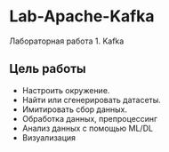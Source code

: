 # Lab-Apache-Kafka
Лабораторная работа 1. Kafka

## Цель работы 
- Настроить окружение.
- Найти или сгенерировать датасеты.
- Имитировать сбор данных.
- Обработка данных, препроцессинг
- Анализ данных с помощью ML/DL
- Визуализация
